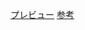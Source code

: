 [プレビュー](http://suzuki-hoge.github.io/markup/02-sandbox/10-dropdown-menu/index.html)
[参考](http://www.finefinefine.jp/web/kiji1581/)
